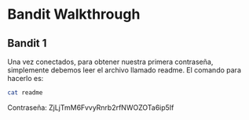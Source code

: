 # Bandit Walkthrough

## Bandit 1

Una vez conectados, para obtener nuestra primera contraseña, simplemente debemos leer el archivo llamado readme. El comando para hacerlo es:

```bash
cat readme
```
Contraseña: ZjLjTmM6FvvyRnrb2rfNWOZOTa6ip5If